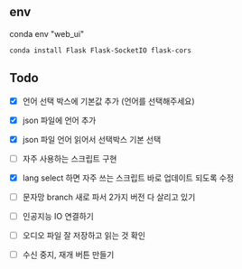 env
---
conda env "web_ui"

```console
conda install Flask Flask-SocketIO flask-cors
```


Todo
---
- [x] 언어 선택 박스에 기본값 추가 (언어를 선택해주세요)
- [x] json 파일에 언어 추가
- [x] json 파일 언어 읽어서 선택박스 기본 선택

- [ ] 자주 사용하는 스크립트 구현
- [x] lang select 하면 자주 쓰는 스크립트 바로 업데이트 되도록 수정

- [ ] 문자망 branch 새로 파서 2가지 버전 다 살리고 있기

- [ ] 인공지능 IO 연결하기
- [ ] 오디오 파일 잘 저장하고 읽는 것 확인
- [ ] 수신 중지, 재개 버튼 만들기